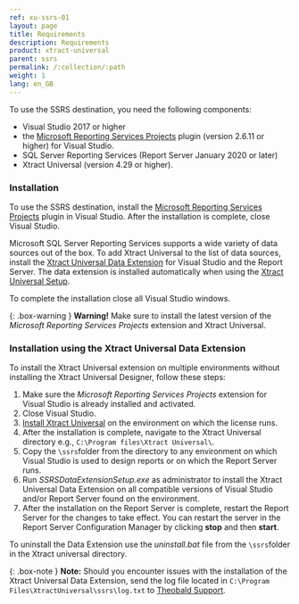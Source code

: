 ```yaml
---
ref: xu-ssrs-01
layout: page
title: Requirements
description: Requirements
product: xtract-universal
parent: ssrs
permalink: /:collection/:path
weight: 1
lang: en_GB
---
```


To use the SSRS destination, you need the following components:

- Visual Studio 2017 or higher
- the [Microsoft Reporting Services Projects](https://marketplace.visualstudio.com/items?itemName=ProBITools.MicrosoftReportProjectsforVisualStudio) plugin (version 2.6.11 or higher) for Visual Studio.
- SQL Server Reporting Services (Report Server January 2020 or later)
- Xtract Universal (version 4.29 or higher).

### Installation

To use the SSRS destination, install the [Microsoft Reporting Services Projects](https://marketplace.visualstudio.com/items?itemName=ProBITools.MicrosoftReportProjectsforVisualStudio)
plugin in Visual Studio. After the installation is complete, close Visual Studio.

Microsoft SQL Server Reporting Services supports a wide variety of data sources out of the box.
To add Xtract Universal to the list of data sources, install the [Xtract Universal Data Extension](./requirements#installation-using-the-xtract-universal-data-extension) for Visual Studio and the Report Server.
The data extension is installed automatically when using the [Xtract Universal Setup](../../introduction/installation-and-update).

To complete the installation close all Visual Studio windows.
 
 {: .box-warning }
**Warning!** Make sure to install the latest version of the *Microsoft Reporting Services Projects* extension and Xtract Universal.  

### Installation using the Xtract Universal Data Extension

To install the Xtract Universal extension on multiple environments without installing the Xtract Universal Designer, follow these steps:

1. Make sure the *Microsoft Reporting Services Projects* extension for Visual Studio is already installed and activated. 
2. Close Visual Studio.
2. [Install Xtract Universal](../../introduction/installation-and-update) on the environment on which the license runs.
2. After the installation is complete, navigate to the Xtract Universal directory e.g., `C:\Program files\Xtract Universal\`.
3. Copy the `\ssrs`folder from the directory to any environment on which Visual Studio is used to design reports or on which the Report Server runs.
4. Run *SSRSDataExtensionSetup.exe* as administrator to install the Xtract Universal Data Extension on all compatible versions of Visual Studio and/or Report Server found on the environment. 
5. After the installation on the Report Server is complete, restart the Report Server for the changes to take effect. 
You can restart the server in the Report Server Configuration Manager by clicking **stop** and then **start**.

To uninstall the Data Extension use the *uninstall.bat* file from the `\ssrs`folder in the Xtract universal directory.  

{: .box-note }
**Note:** Should you encounter issues with the installation of the Xtract Universal Data Extension, send the log file located in `C:\Program Files\XtractUniversal\ssrs\log.txt` to [Theobald Support](mailto:support@theobald-software.com).


<!--- After installation of Xtract Universal the setup creates the following entries and extensions in the Alteryx installation directory:
- `Alteryx\Settings\AdditionalPlugins\XtractUniversal.ini`
- `Alteryx\bin\RuntimeData\icons\categories\XtractUniversal.png`
- `Alteryx\bin\RuntimeData\DefaultSettings.xml`
--->
